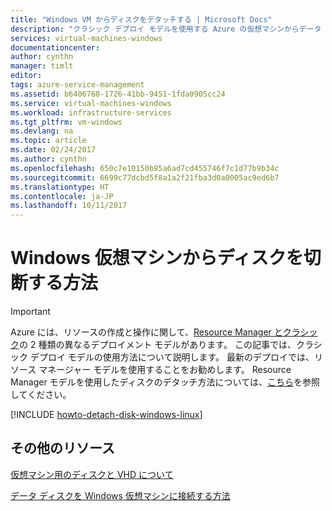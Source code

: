 ```yaml
---
title: "Windows VM からディスクをデタッチする | Microsoft Docs"
description: "クラシック デプロイ モデルを使用する Azure の仮想マシンからデータ ディスクをデタッチする方法について説明します。"
services: virtual-machines-windows
documentationcenter: 
author: cynthn
manager: timlt
editor: 
tags: azure-service-management
ms.assetid: b6406768-1726-41bb-9451-1fda0905cc24
ms.service: virtual-machines-windows
ms.workload: infrastructure-services
ms.tgt_pltfrm: vm-windows
ms.devlang: na
ms.topic: article
ms.date: 02/24/2017
ms.author: cynthn
ms.openlocfilehash: 650c7e10150b95a6ad7cd455746f7c1d77b9b34c
ms.sourcegitcommit: 6699c77dcbd5f8a1a2f21fba3d0a0005ac9ed6b7
ms.translationtype: HT
ms.contentlocale: ja-JP
ms.lasthandoff: 10/11/2017
---
```

# <a name="how-to-detach-a-disk-from-a-windows-virtual-machine"></a>Windows 仮想マシンからディスクを切断する方法
> [!IMPORTANT]
> Azure には、リソースの作成と操作に関して、[Resource Manager とクラシック](../../../resource-manager-deployment-model.md)の 2 種類の異なるデプロイメント モデルがあります。 この記事では、クラシック デプロイ モデルの使用方法について説明します。 最新のデプロイでは、リソース マネージャー モデルを使用することをお勧めします。 Resource Manager モデルを使用したディスクのデタッチ方法については、[こちら](../../virtual-machines-windows-detach-disk.md?toc=%2fazure%2fvirtual-machines%2fwindows%2ftoc.json)を参照してください。

[!INCLUDE [howto-detach-disk-windows-linux](../../../../includes/howto-detach-disk-windows-linux.md)]

## <a name="additional-resources"></a>その他のリソース
[仮想マシン用のディスクと VHD について](../about-disks-and-vhds.md?toc=%2fazure%2fvirtual-machines%2fwindows%2ftoc.json)

[データ ディスクを Windows 仮想マシンに接続する方法](attach-disk.md)

